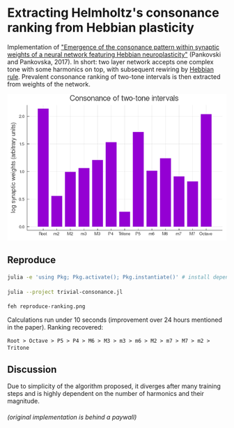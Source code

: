 # Extracting Helmholtz's consonance ranking from Hebbian plasticity

Implementation of ["Emergence of the consonance pattern within synaptic weights of a neural network featuring Hebbian neuroplasticity"](https://doi.org/10.1016/j.bica.2017.09.001) (Pankovski and Pankovska, 2017). In short: two layer network accepts one complex tone with some harmonics on top, with subsequent rewiring by [Hebbian rule](https://en.wikipedia.org/wiki/Hebbian_theory). Prevalent consonance ranking of two-tone intervals is then extracted from weights of the network.

![](ranking.png)

## Reproduce

```bash
julia -e 'using Pkg; Pkg.activate(); Pkg.instantiate()' # install dependencies

julia --project trivial-consonance.jl

feh reproduce-ranking.png
```

Calculations run under 10 seconds (improvement over 24 hours mentioned in the paper). Ranking recovered:

```
Root > Octave > P5 > P4 > M6 > M3 > m3 > m6 > M2 > m7 > M7 > m2 > Tritone
```

## Discussion

Due to simplicity of the algorithm proposed, it diverges after many training steps and is highly dependent on the number of harmonics and their magnitude.

###### (original implementation is behind a paywall)
